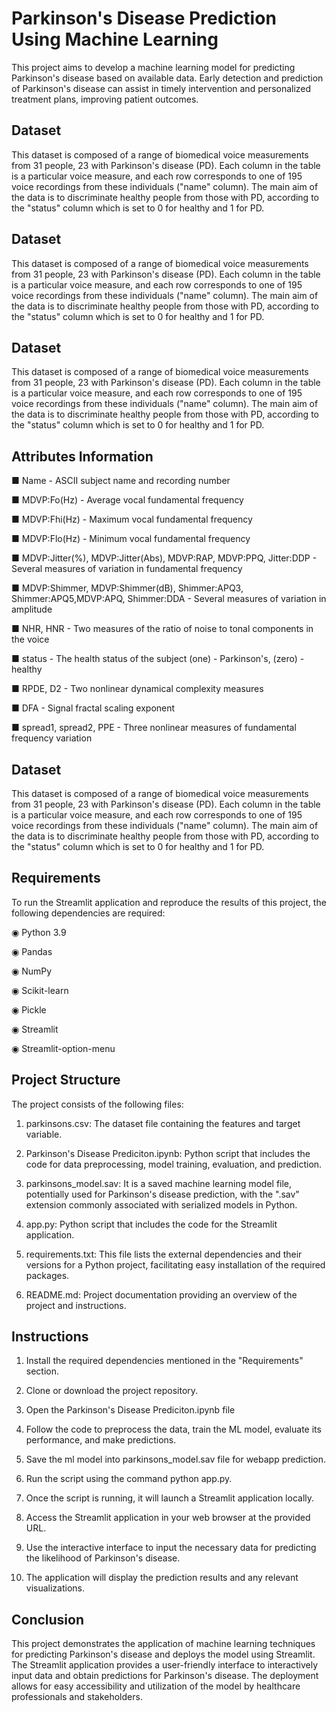 
# Parkinson's Disease Prediction Using Machine Learning

This project aims to develop a machine learning model for predicting Parkinson's disease based on available data. Early detection and prediction of Parkinson's disease can assist in timely intervention and personalized treatment plans, improving patient outcomes.






## Dataset

This dataset is composed of a range of biomedical voice measurements from 31 people, 23 with Parkinson's disease (PD). Each column in the table is a particular voice measure, and each row corresponds to one of 195 voice recordings from these individuals ("name" column). The main aim of the data is to discriminate healthy people from those with PD, according to the "status" column which is set to 0 for healthy and 1 for PD.

## Dataset

This dataset is composed of a range of biomedical voice measurements from 31 people, 23 with Parkinson's disease (PD). Each column in the table is a particular voice measure, and each row corresponds to one of 195 voice recordings from these individuals ("name" column). The main aim of the data is to discriminate healthy people from those with PD, according to the "status" column which is set to 0 for healthy and 1 for PD.

## Dataset

This dataset is composed of a range of biomedical voice measurements from 31 people, 23 with Parkinson's disease (PD). Each column in the table is a particular voice measure, and each row corresponds to one of 195 voice recordings from these individuals ("name" column). The main aim of the data is to discriminate healthy people from those with PD, according to the "status" column which is set to 0 for healthy and 1 for PD.

## Attributes Information

■ Name - ASCII subject name and recording number

■ MDVP:Fo(Hz) - Average vocal fundamental frequency

■ MDVP:Fhi(Hz) - Maximum vocal fundamental frequency

■ MDVP:Flo(Hz) - Minimum vocal fundamental frequency

■ MDVP:Jitter(%), MDVP:Jitter(Abs), MDVP:RAP, MDVP:PPQ, Jitter:DDP - Several measures of variation in fundamental frequency

■ MDVP:Shimmer, MDVP:Shimmer(dB), Shimmer:APQ3, Shimmer:APQ5,MDVP:APQ, Shimmer:DDA - Several measures of variation in amplitude

■ NHR, HNR - Two measures of the ratio of noise to tonal components in the voice

■ status - The health status of the subject (one) - Parkinson's, (zero) - healthy

■ RPDE, D2 - Two nonlinear dynamical complexity measures

■ DFA - Signal fractal scaling exponent

■ spread1, spread2, PPE - Three nonlinear measures of fundamental frequency variation




## Dataset

This dataset is composed of a range of biomedical voice measurements from 31 people, 23 with Parkinson's disease (PD). Each column in the table is a particular voice measure, and each row corresponds to one of 195 voice recordings from these individuals ("name" column). The main aim of the data is to discriminate healthy people from those with PD, according to the "status" column which is set to 0 for healthy and 1 for PD.

## Requirements

To run the Streamlit application and reproduce the results of this project, the following dependencies are required:

◉ Python 3.9

◉ Pandas

◉ NumPy

◉ Scikit-learn

◉ Pickle

◉ Streamlit

◉ Streamlit-option-menu

## Project Structure

The project consists of the following files:

1. parkinsons.csv: The dataset file containing the features and target variable.

2. Parkinson's Disease Prediciton.ipynb:  Python script that includes the code for data preprocessing, model training, evaluation, and prediction.

3. parkinsons_model.sav: It is a saved machine learning model file, potentially used for Parkinson's disease prediction, with the ".sav" extension commonly associated with serialized models in Python.

4. app.py: Python script that includes the code for the Streamlit application.

4. requirements.txt: This file lists the external dependencies and their versions for a Python project, facilitating easy installation of the required packages.

6. README.md: Project documentation providing an overview of the project and instructions.
## Instructions

1. Install the required dependencies mentioned in the "Requirements" section.

2. Clone or download the project repository.

3. Open the Parkinson's Disease Prediciton.ipynb file

4. Follow the code to preprocess the data, train the ML model, evaluate its performance, and make predictions.

5. Save the ml model into parkinsons_model.sav file for webapp prediction.

6. Run the script using the command python app.py.

7. Once the script is running, it will launch a Streamlit application locally.

8. Access the Streamlit application in your web browser at the provided URL.

9. Use the interactive interface to input the necessary data for predicting the likelihood of Parkinson's disease.

10. The application will display the prediction results and any relevant visualizations.
## Conclusion

This project demonstrates the application of machine learning techniques for predicting Parkinson's disease and deploys the model using Streamlit. The Streamlit application provides a user-friendly interface to interactively input data and obtain predictions for Parkinson's disease. The deployment allows for easy accessibility and utilization of the model by healthcare professionals and stakeholders.

